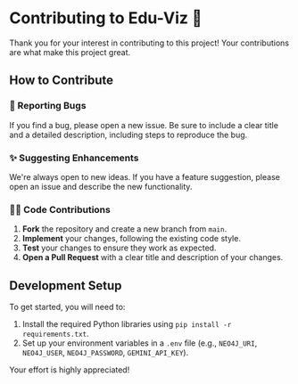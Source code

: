 # Contributing to Edu-Viz 🤝

Thank you for your interest in contributing to this project! Your contributions are what make this project great.

## How to Contribute

### 🐛 Reporting Bugs
If you find a bug, please open a new issue. Be sure to include a clear title and a detailed description, including steps to reproduce the bug.

### ✨ Suggesting Enhancements
We're always open to new ideas. If you have a feature suggestion, please open an issue and describe the new functionality.

### 👨‍💻 Code Contributions
1. **Fork** the repository and create a new branch from `main`.
2. **Implement** your changes, following the existing code style.
3. **Test** your changes to ensure they work as expected.
4. **Open a Pull Request** with a clear title and description of your changes.

## Development Setup

To get started, you will need to:
1. Install the required Python libraries using `pip install -r requirements.txt`.
2. Set up your environment variables in a `.env` file (e.g., `NEO4J_URI`, `NEO4J_USER`, `NEO4J_PASSWORD`, `GEMINI_API_KEY`).

Your effort is highly appreciated!
